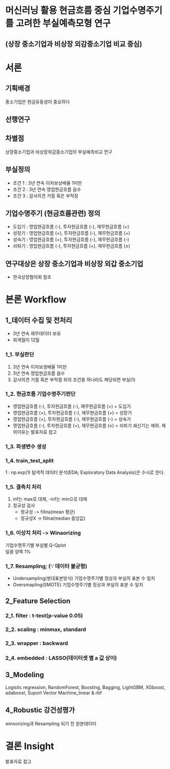 머신러닝 활용 현금흐름 중심 기업수명주기를 고려한 부실예측모형 연구
====================
(상장 중소기업과 비상장 외감중소기업 비교 중심)
-----------------------------

# 서론
## 기획배경
중소기업은 현금유동성이 중요하다
## 선행연구
## 차별점
상장중소기업과 비상장외감중소기업의 부실예측비교 연구
## 부실정의
- 조건 1 : 3년 연속 이자보상배율 1미만
- 조건 2 : 3년 연속 영업현금흐름 음수
- 조건 3 : 감사의견 거절 혹은 부적정
## 기업수명주기 (현금흐름관련) 정의
- 도입기 : 영업현금흐름 (-), 투자현금흐름 (-), 재무현금흐름 (+)
- 성장기 : 영업현금흐름 (+), 투자현금흐름 (-), 재무현금흐름 (+)
- 성숙기 : 영업현금흐름 (+), 투자현금흐름 (-), 재무현금흐름 (-)
- 쇠퇴기 : 영업현금흐름 (-), 투자현금흐름 (+), 재무현금흐름 (±)  
## 연구대상은 상장 중소기업과 비상장 외갑 중소기업
- 한국상장협의회 참조

# 본론 Workflow
## 1_데이터 수집 및 전처리
- 3년 연속 재무데이터 보유
- 회계월이 12월
### 1_1. 부실판단
1. 3년 연속 이자보생배율 1미만
2. 3년 연속 영업현금흐름 음수
3. 감사의견 거절 혹은 부적절
위의 조건중 하나라도 해당되면 부실(1) 
### 1_2. 현금흐름 기업수명주기판단
- 영업현금흐름 (-), 투자현금흐름 (-), 재무현금흐름 (+) = 도입기
- 영업현금흐름 (+), 투자현금흐름 (-), 재무현금흐름 (+) = 성장기
- 영업현금흐름 (+), 투자현금흐름 (-), 재무현금흐름 (-) = 성숙기
- 영업현금흐름 (-), 투자현금흐름 (+), 재무현금흐름 (±) = 쇠퇴기
쇄신기는 제외. 제외이유는 발표자료 참고
### 1_3. 파생변수 생성
### 1_4. train_test_split
1 : np.exp(1)
탐색적 데이터 분석(EDA; Exploratory Data Analysis)은 수시로 한다.
### 1_5. 결측치 처리
1. inf는 max로 대체, -inf는 min으로 대체   
2. 정규성 검사   
    - 정규성 -> fillna(mean 평균)    
    - 정규성X -> fillna(median 중앙값)
### 1_6. 이상치 처리 -> Winaorizing
기업수명주기별 부실별 Q-Qplot   
일괄 양쪽 1%
### 1_7. Resampling;  (∵ 데이터 불균형)
- Undersampling(쌍대표본방식) 기업수명주기별 정상과 부실의 표본 수 일치   
- Oversmapling(SMOTE) 기업수명주기별 정상과 부실의 표본 수 일치   

## 2_Feature Selection
### 2_1. filter : t-test(p-value 0.05)
### 2_2. scaling : minmax, standard
### 2_3. wrapper : backward
### 2_4. embedded : LASSO(데이터셋 별 a 값 상이)

## 3_Modeling
Logistic regression, RandomForest, Boosting, Bagging, LightGBM, XGboost, adaboost, Suport Vector Machine_linear & rbf
## 4_Robustic 강건성평가
winsorizing과 Resampling 되기 전 원본데이터
# 결론 Insight
발표자료 참고
